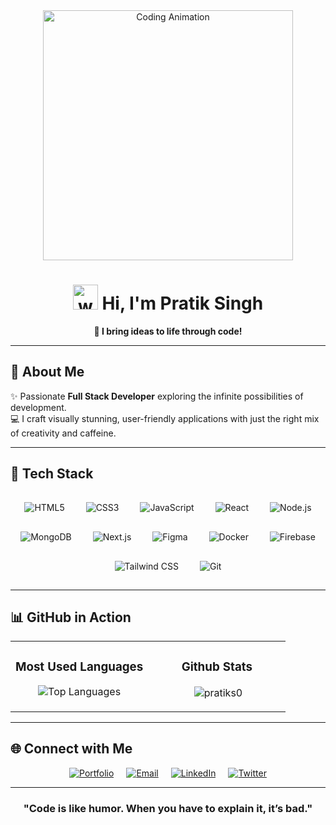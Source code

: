 <div align="center">
<img src="https://user-images.githubusercontent.com/55389276/140866485-8fb1c876-9a8f-4d6a-98dc-08c4981eaf70.gif" alt="Coding Animation" width="400" />
  
# <a href="#"><img src="https://em-content.zobj.net/source/microsoft-teams/337/waving-hand_1f44b.png" alt="wave" width="40px" height="40px" style="animation:wave 2s infinite;" /></a> Hi, I'm **Pratik Singh**  
**🚀 I bring ideas to life through code!**

</div>

---

## 🌟 **About Me**  
✨ Passionate **Full Stack Developer** exploring the infinite possibilities of development.  
💻 I craft visually stunning, user-friendly applications with just the right mix of creativity and caffeine.

---

## 🚀 **Tech Stack**

<div align="center">
  <img src="https://img.shields.io/badge/-HTML5-E34F26?style=for-the-badge&logo=html5&logoColor=white" alt="HTML5" style="margin: 10px; padding: 5px;" />
  <img src="https://img.shields.io/badge/-CSS3-1572B6?style=for-the-badge&logo=css3&logoColor=white" alt="CSS3" style="margin: 10px; padding: 5px;" />
  <img src="https://img.shields.io/badge/-JavaScript-F7DF1E?style=for-the-badge&logo=javascript&logoColor=black" alt="JavaScript" style="margin: 10px; padding: 5px;" />
  <img src="https://img.shields.io/badge/-React-61DAFB?style=for-the-badge&logo=react&logoColor=black" alt="React" style="margin: 10px; padding: 5px;" />
  <img src="https://img.shields.io/badge/-Node.js-339933?style=for-the-badge&logo=node.js&logoColor=white" alt="Node.js" style="margin: 10px; padding: 5px;" />
  <img src="https://img.shields.io/badge/-MongoDB-47A248?style=for-the-badge&logo=mongodb&logoColor=white" alt="MongoDB" style="margin: 10px; padding: 5px;" />
  <img src="https://img.shields.io/badge/-Next.js-000000?style=for-the-badge&logo=next.js&logoColor=white" alt="Next.js" style="margin: 10px; padding: 5px;" />
  <img src="https://img.shields.io/badge/-Figma-F24E1E?style=for-the-badge&logo=figma&logoColor=white" alt="Figma" style="margin: 10px; padding: 5px;" />
  <img src="https://img.shields.io/badge/-Docker-2496ED?style=for-the-badge&logo=docker&logoColor=white" alt="Docker" style="margin: 10px; padding: 5px;" />
  <img src="https://img.shields.io/badge/-Firebase-FFCA28?style=for-the-badge&logo=firebase&logoColor=black" alt="Firebase" style="margin: 10px; padding: 5px;" />
  <img src="https://img.shields.io/badge/-Tailwind%20CSS-38B2AC?style=for-the-badge&logo=tailwind-css&logoColor=white" alt="Tailwind CSS" style="margin: 10px; padding: 5px;" />
  <img src="https://img.shields.io/badge/-Git-F05032?style=for-the-badge&logo=git&logoColor=white" alt="Git" style="margin: 10px; padding: 5px;" />
  
  
</div>


---

## 📊 **GitHub in Action**

<table align="center">
<tr>
<td align="center" valign="top" width="50%">

### **Most Used Languages**  
![Top Languages](https://github-readme-stats.vercel.app/api/top-langs/?username=pratiks0&layout=compact&theme=transparent&hide_border=true&langs_count=6)

</td>
<td align="center" valign="top" width="50%">

### **Github Stats**  
<p>&nbsp;<img align="center" src="https://github-readme-stats.vercel.app/api?username=pratiks0&show_icons=true&locale=en&theme=transparent" alt="pratiks0" /></p>
</td>
</tr>
</table>


---

## 🌐 **Connect with Me**  

<div align="center" style="display: flex; flex-wrap: wrap; gap: 20px; justify-content: center;">
  <a href="https://pratiksingh.netlify.app" target="_blank">
    <img src="https://img.shields.io/badge/-Portfolio-00C7B7?style=for-the-badge&logo=vercel&logoColor=white" alt="Portfolio" />
  </a>
  <a href="mailto:pratik99672@gmail.com" target="_blank">
    <img src="https://img.shields.io/badge/-Email-D14836?style=for-the-badge&logo=gmail&logoColor=white" alt="Email" />
  </a>
  <a href="https://www.linkedin.com/in/pratik-singh-a20389314/" target="_blank">
    <img src="https://img.shields.io/badge/-LinkedIn-0077B5?style=for-the-badge&logo=linkedin&logoColor=white" alt="LinkedIn" />
  </a>
  <a href="https://x.com/prat1k_s" target="_blank">
    <img src="https://img.shields.io/badge/-Twitter-1DA1F2?style=for-the-badge&logo=twitter&logoColor=white" alt="Twitter" />
  </a>
</div>

---

<div align="center">
  
### "Code is like humor. When you have to explain it, it’s bad."  
</div>
